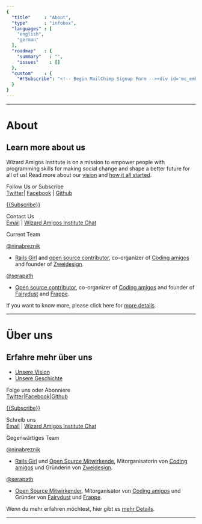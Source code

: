 ```yaml
---
{
  "title"     : "About",
  "type"      : "infobox",
  "languages" : [
    "english",
    "german"
  ],
  "roadmap"   : {
    "summary"   : "",
    "issues"    : []
  },
  "custom"    : {
    "#!Subscribe": "<!-- Begin MailChimp Signup Form --><div id='mc_embed_signup'><form action='//institute.us10.list-manage.com/subscribe/post?u=bd13e8f9c3477f7fc74c55030&amp;id=6feca0b2d4' method='post' id='mc-embedded-subscribe-form' name='mc-embedded-subscribe-form' class='validate' target='_blank' novalidate><div id='mc_embed_signup_scroll'><input type='email' value='' name='EMAIL' class='email' id='mce-EMAIL' placeholder='email address' required><!-- real people should not fill this in and expect good things - do not remove this or risk form bot signups--><div style='position: absolute; left: -5000px;'><input type='text' name='b_bd13e8f9c3477f7fc74c55030_6feca0b2d4' tabindex='-1' value=''></div><div class='clear'><input type='submit' value='Subscribe' name='subscribe' id='mc-embedded-subscribe' class='button'></div></div></form></div><!--End mc_embed_signup-->"
  }
}
---
```


---
[](@english)
# About

## Learn more about us
Wizard Amigos Institute is on a mission to empower people with programming skills for making social change and shape a better future for all of us! Read more about our [vision](https://github.com/wizardamigosinstitute/organization/blob/master/CONTENT/manifest.markdown) and [how it all started](https://github.com/wizardamigosinstitute/organization/blob/master/CONTENT/story.markdown).

Follow Us or Subscribe   
[Twitter](https://twitter.com/wizardamigos)| [Facebook](https://www.facebook.com/wizardamigos) | [Github](https://github.com/wizardamigosinstitute)

[{{Subscribe}}](#!Subscribe)

Contact Us  
[Email](mailto:wizard@amigos.institute) | [Wizard Amigos Institute Chat](https://gitter.im/wizardamigosinstitute/chat)

Current Team  

[@ninabreznik](https://twitter.com/ninabreznik) 
* [Rails Girl](http://railsgirlsberlin.de/) and [open source contributor](https://github.com/ninabreznik), co-organizer of [Coding amigos](http://www.meetup.com/CodingAmigos/) and founder of [Zweidesign](http://zweidesign.co/).

[@serapath](https://twitter.com/serapath)
* [Open source contributor](https://github.com/serapath), co-organizer of [Coding amigos](http://www.meetup.com/CodingAmigos/) and founder of [Fairydust](http://fairydust.agency) and [Frappe](http://frappe-rheinmain.de/).

If you want to know more, please click here for [more details](https://github.com/wizardamigosinstitute/organisation/blob/master/README.md).

[//]: # (@TODO: add "Impressum", "Address", "TaxNo.", ...)

---
[](@german)
# Über uns

## Erfahre mehr über uns
* [Unsere Vision](https://github.com/wizardamigosinstitute/organization/blob/master/CONTENT/manifest.markdown)
* [Unsere Geschichte](https://github.com/wizardamigosinstitute/organization/blob/master/CONTENT/story.markdown)

Folge uns oder Abonniere     
[Twitter](https://twitter.com/wizardamigos)|[Facebook](https://www.facebook.com/wizardamigos)|[Github](https://github.com/wizardamigosinstitute)

[{{Subscribe}}](#!Subscribe)

Schreib uns  
[Email](mailto:wizard@amigos.institute) | [Wizard Amigos Institute Chat](https://gitter.im/wizardamigosinstitute/chat)

Gegenwärtiges Team  

[@ninabreznik](https://twitter.com/ninabreznik)
* [Rails Girl](http://railsgirlsberlin.de/) und [Open Source Mitwirkende](https://github.com/ninabreznik), Mitorganisatorin von [Coding amigos](http://www.meetup.com/CodingAmigos/) und Gründerin von [Zweidesign](http://zweidesign.co/).

[@serapath](https://twitter.com/serapath)   
* [Open Source Mitwirkender](https://github.com/serapath), Mitorganisator von [Coding amigos](http://www.meetup.com/CodingAmigos/) und Gründer von [Fairydust](http://fairydust.agency) und [Frappe](http://frappe-rheinmain.de/).

Wenn du mehr erfahren möchtest, hier gibt es [mehr Details](https://github.com/wizardamigosinstitute/organisation/blob/master/README.md).

---

